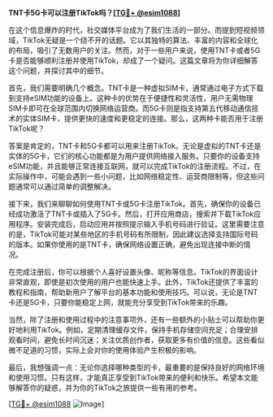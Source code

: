 **TNT卡5G卡可以注册TikTok吗？[[TG💪+ @esim1088](https://t.me/s/esim1088)]**

在这个信息爆炸的时代，社交媒体平台成为了我们生活的一部分。而提到短视频领域，TikTok无疑是一个绕不开的话题。它以其独特的算法、丰富的内容和全球化的布局，吸引了无数用户的关注。然而，对于一些用户来说，使用TNT卡或者5G卡是否能够顺利注册并使用TikTok，却成了一个疑问。这篇文章将为你详细解答这个问题，并探讨其中的细节。

首先，我们需要明确几个概念。TNT卡是一种虚拟SIM卡，通常通过电子方式下载到支持eSIM功能的设备上。这种卡的优势在于便捷性和灵活性，用户无需物理SIM卡即可在全球范围内切换网络运营商。而5G卡则是指支持第五代移动通信技术的实体SIM卡，提供更快的速度和更稳定的连接。那么，这两种卡能否用于注册TikTok呢？

答案是肯定的，TNT卡和5G卡都可以用来注册TikTok。无论是虚拟的TNT卡还是实体的5G卡，它们的核心功能都是为用户提供网络接入服务。只要你的设备支持eSIM功能，并且能够正常连接互联网，就可以完成TikTok的注册流程。不过，在实际操作中，可能会遇到一些小问题，比如网络稳定性、运营商限制等，但这些问题通常可以通过简单的调整解决。

接下来，我们来聊聊如何使用TNT卡或5G卡注册TikTok。首先，确保你的设备已经成功激活了TNT卡或插入了5G卡。然后，打开应用商店，搜索并下载TikTok应用程序。安装完成后，启动应用并按照提示输入手机号码进行验证。这里需要注意的是，TikTok可能对某些地区的手机号码有所限制，因此建议选择支持国际号码的版本。如果你使用的是TNT卡，确保网络设置正确，避免出现连接中断的情况。

在完成注册后，你可以根据个人喜好设置头像、昵称等信息。TikTok的界面设计非常直观，即使是初次使用的用户也能快速上手。此外，TikTok还提供了丰富的教程和指南，帮助新用户了解平台的基本功能和使用技巧。可以说，无论是TNT卡还是5G卡，只要你能稳定上网，就能充分享受到TikTok带来的乐趣。

当然，除了注册和使用过程中的注意事项外，还有一些额外的小贴士可以帮助你更好地利用TikTok。例如，定期清理缓存文件，保持手机存储空间充足；合理安排观看时间，避免长时间沉迷；关注优质创作者，获取更多有价值的信息。这些看似微不足道的习惯，实际上会对你的使用体验产生积极的影响。

最后，我想强调一点：无论你选择哪种类型的卡，最重要的是保持良好的网络环境和使用习惯。只有这样，才能真正享受到TikTok带来的便利和快乐。希望本文能够解答你的疑惑，并为你的TikTok之旅提供一些有用的参考。

[[TG💪+ @esim1088](https://t.me/s/esim1088) ![Image](https://i.postimg.cc/4NQfJmqS/Snipaste-2025-05-13-00-14-12.png)]